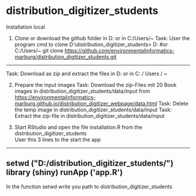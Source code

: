 # distribution_digitizer_students

Installation local

1. Clone or download  the github folder in D: or in C:/Users/~
Task: User the program cmd to clone
D:\distribution_digitizer_students> D: #or C:/Users/~
git clone https://github.com/environmentalinformatics-marburg/distribution_digitizer_students.git
----------------------------
Task: Download as zip and extract the files in D: or in C: / Users / ~

2. Prepare the input images
Task: Download the zip-Files mit 20 Book images in distribution_digitizer_students/data/input
from  https://environmentalinformatics-marburg.github.io/distribution_digitizer_webpage/data.html
Task: Delete the temp image in distribution_digitizer_students/data/input
Task: Extract the zip-file in distribution_digitizer_students/data/input

3. Start RStudio and open the file installation.R from the distribution_digitizer_students  
User this 3 lines to the start the app
--------------------------------------------------------
setwd ("D:/distribution_digitizer_students/")
library (shiny)
runApp ('app.R')
--------------------------------------------------------
In the function setwd write you path to distribution_digitizer_students

